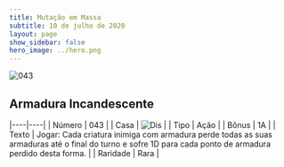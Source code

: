 ```yaml
---
title: Mutação em Massa
subtitle: 10 de julho de 2020
layout: page
show_sidebar: false
hero_image: ../hero.png
---
```


![043](https://cdn.keyforgegame.com/media/card_front/pt/479_043_QXV6993G25X7_pt.png)

## Armadura Incandescente

|----|----|
| Número | 043 |
| Casa | ![Dis](https://archonarcana.com/images/thumb/e/e8/Dis.png/22px-Dis.png "Dis") |
| Tipo | Ação |
| Bônus | 1A |
| Texto | Jogar: Cada criatura inimiga com armadura perde todas as suas armaduras até o final do turno e sofre 1D para cada ponto de armadura perdido desta forma. |
| Raridade | Rara |
